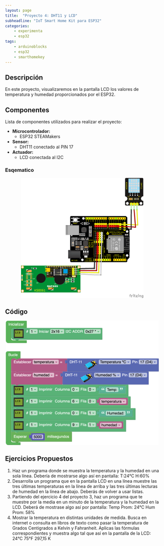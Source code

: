 ```yaml
---
layout: page
title:  "Proyecto 4: DHT11 y LCD"
subheadline: "IoT Smart Home Kit para ESP32"
categories:
    - experimenta
    - esp32
tags:
    - arduinoblocks
    - esp32
    - smarthomekey
---
```


## Descripción
En este proyecto, visualizaremos en la pantalla LCD los valores de temperatura y humedad proporcionados por el ESP32. 
## Componentes
Lista de componentes utilizados para realizar el proyecto:
- **Microcontrolador:** 
    - ESP32 STEAMakers
- **Sensor:** 
    - DHT11 conectado al PIN 17
- **Actuador:** 
    - LCD conectada al I2C 

### Esqematico 
<p align="center">
    <img src="/images/experimenta/esp32/Proyectos/P04_Esquematico.png" alt="Proyecto 1" width="400"/>
</p>

## Código 
<p align="center">
    <img src="/images/experimenta/esp32/Proyectos/Proyecto04.png" alt="Proyecto 4" width="500"/>
</p>

## Ejercicios Propuestos 

1.	Haz un programa donde se muestra la temperatura y la humedad en una sola línea. Debería de mostrarse algo así en pantalla:
T:24°C H:60%
2.	Desarrolla un programa que en la pantalla LCD en una línea muestre las tres últimas temperaturas en la línea de arriba y las tres últimas lecturas de humedad en la línea de abajo. Deberás de volver a usar listas.
3.	Partiendo del ejercicio 4 del proyecto 3, haz un programa que te muestre por la media en un minuto de la temperatura y la humedad en la LCD. Deberá de mostrase algo así por pantalla: 
Temp Prom: 24°C
Hum Prom: 58%
4.	Mostrar la temperatura en distintas unidades de medida. Busca en internet o consulta en libros de texto como pasar la temperatura de Grados Centigrados a Kelvin y Fahranheit. Aplicas las fórmulas correspondientes y muestra algo tal que así en la pantalla de la LCD: 
24°C 75°F
297,15 K